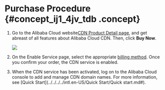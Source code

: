 # Purchase Procedure {#concept_ij1_4jv_tdb .concept}

1.  Go to the Alibaba Cloud website[CDN Product Detail page](https://www.alibabacloud.com/zh/product/cdn?spm=a2c63.p38356.a3.1.4a3153e092fpi9), and get abreast of all features about Alibaba Cloud CDN. Then, click **Buy Now**.

    ![](http://static-aliyun-doc.oss-cn-hangzhou.aliyuncs.com/assets/img/5108/15349955925059_en-US.png)

2.  On the Enable Service page, select the appropriate [billing method](https://www.alibabacloud.com/zh/product/cdn?spm=a3c0i.l29949zh.905353.dznavproductsb3.62a3797f1iKRug#pricing). Once you confirm your order, the CDN service is enabled.
3.  When the CDN service has been activated, log on to the Alibaba Cloud console to add and manage CDN domain names. For more information, see [Quick Start](../../../../intl.en-US/Quick Start/Quick start.md#).


